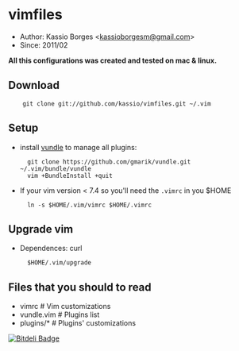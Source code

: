 # vimfiles

* Author: Kassio Borges <<kassioborgesm@gmail.com>>
* Since: 2011/02

<b>All this configurations was created and tested on mac & linux.</b>

## Download

        git clone git://github.com/kassio/vimfiles.git ~/.vim

## Setup

* install [vundle](https://github.com/gmarik/vundle) to manage all plugins:

        git clone https://github.com/gmarik/vundle.git ~/.vim/bundle/vundle
        vim +BundleInstall +quit

* If your vim version < 7.4 so you'll need the `.vimrc` in you $HOME

        ln -s $HOME/.vim/vimrc $HOME/.vimrc

## Upgrade vim

* Dependences: curl

        $HOME/.vim/upgrade

## Files that you should to read

* vimrc # Vim customizations
* vundle.vim # Plugins list
* plugins/* # Plugins' customizations


[![Bitdeli Badge](https://d2weczhvl823v0.cloudfront.net/kassio/vimfiles/trend.png)](https://bitdeli.com/free "Bitdeli Badge")

